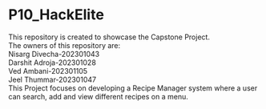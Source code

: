 # P10_HackElite
This repository is created to showcase the Capstone Project.
<br>
The owners of this repository are:
<br>
Nisarg Divecha-202301043
<br>
Darshit Adroja-202301028
<br>
Ved Ambani-202301105
<br>
Jeel Thummar-202301047
<br>
This Project focuses on developing a Recipe Manager system where a user can search, add and view different recipes on a menu.


